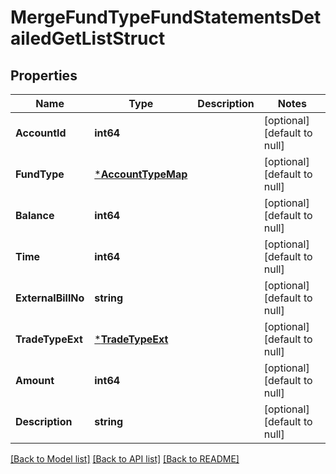 # MergeFundTypeFundStatementsDetailedGetListStruct

## Properties
Name | Type | Description | Notes
------------ | ------------- | ------------- | -------------
**AccountId** | **int64** |  | [optional] [default to null]
**FundType** | [***AccountTypeMap**](AccountTypeMap.md) |  | [optional] [default to null]
**Balance** | **int64** |  | [optional] [default to null]
**Time** | **int64** |  | [optional] [default to null]
**ExternalBillNo** | **string** |  | [optional] [default to null]
**TradeTypeExt** | [***TradeTypeExt**](TradeTypeExt.md) |  | [optional] [default to null]
**Amount** | **int64** |  | [optional] [default to null]
**Description** | **string** |  | [optional] [default to null]

[[Back to Model list]](../README.md#documentation-for-models) [[Back to API list]](../README.md#documentation-for-api-endpoints) [[Back to README]](../README.md)


